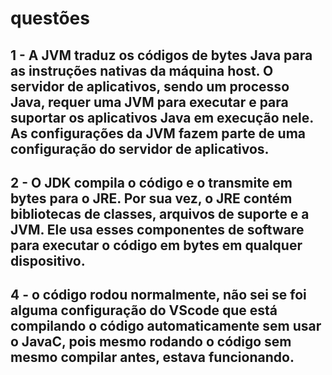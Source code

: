 # questões

## 1 - A JVM traduz os códigos de bytes Java para as instruções nativas da máquina host. O servidor de aplicativos, sendo um processo Java, requer uma JVM para executar e para suportar os aplicativos Java em execução nele. As configurações da JVM fazem parte de uma configuração do servidor de aplicativos.

## 2 - O JDK compila o código e o transmite em bytes para o JRE. Por sua vez, o JRE contém bibliotecas de classes, arquivos de suporte e a JVM. Ele usa esses componentes de software para executar o código em bytes em qualquer dispositivo.


## 4 - o código rodou normalmente, não sei se foi alguma configuração do VScode que está compilando o código automaticamente sem usar o JavaC, pois mesmo rodando o código sem mesmo compilar antes, estava funcionando.
